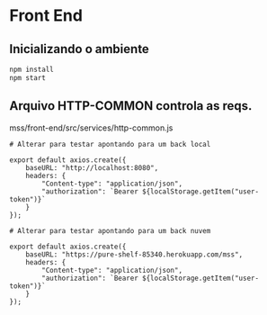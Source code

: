 # Front End
## Inicializando o ambiente

```bash
npm install
npm start
```
## Arquivo HTTP-COMMON controla as reqs.

mss/front-end/src/services/http-common.js

```
# Alterar para testar apontando para um back local

export default axios.create({
    baseURL: "http://localhost:8080",
    headers: {
        "Content-type": "application/json",
        "authorization": `Bearer ${localStorage.getItem("user-token")}`
    }
});
```
```
# Alterar para testar apontando para um back nuvem

export default axios.create({
    baseURL: "https://pure-shelf-85340.herokuapp.com/mss",
    headers: {
        "Content-type": "application/json",
        "authorization": `Bearer ${localStorage.getItem("user-token")}`
    }
});
```
